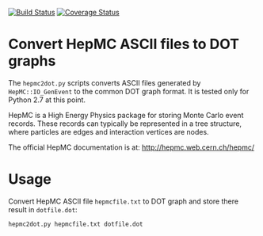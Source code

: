 [![Build Status](https://travis-ci.org/elritsch/hepmc2dot.svg?branch=master)](https://travis-ci.org/elritsch/hepmc2dot)
[![Coverage Status](https://coveralls.io/repos/github/elritsch/hepmc2dot/badge.svg?branch=master)](https://coveralls.io/github/elritsch/hepmc2dot?branch=master)

# Convert HepMC ASCII files to DOT graphs

The `hepmc2dot.py` scripts converts ASCII files generated by `HepMC::IO_GenEvent` to the common DOT graph format. It is tested only for Python 2.7 at this point.

HepMC is a High Energy Physics package for storing Monte Carlo event records. These records can typically be represented in a tree structure, where particles are edges and interaction vertices are nodes.

The official HepMC documentation is at:
http://hepmc.web.cern.ch/hepmc/

# Usage

Convert HepMC ASCII file `hepmcfile.txt` to DOT graph and store there result in `dotfile.dot`:
```shell
hepmc2dot.py hepmcfile.txt dotfile.dot
```
